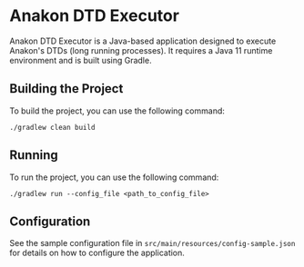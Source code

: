 # Anakon DTD Executor

Anakon DTD Executor is a Java-based application designed to execute Anakon's DTDs (long running processes).
It requires a Java 11 runtime environment and is built using Gradle.

## Building the Project
To build the project, you can use the following command:
```shell
./gradlew clean build
```

## Running
To run the project, you can use the following command:

```shell
./gradlew run --config_file <path_to_config_file>
```
## Configuration
See the sample configuration file in `src/main/resources/config-sample.json` for details on how to configure the application.







